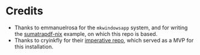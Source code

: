 # Credits

- Thanks to emmanuelrosa for the `mkwindowsapp` system, and for writing the [sumatrapdf-nix](https://github.com/emmanuelrosa/sumatrapdf-nix) example, on which this repo is based.
- Thanks to cryinkfly for their [imperative repo](https://github.com/cryinkfly/Moment-of-Inspiration-MoI3D-for-Linux), which served as a MVP for this installation.